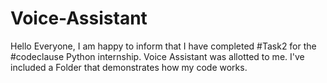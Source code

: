 # Voice-Assistant
Hello Everyone, I am happy to inform that I have completed #Task2 for the #codeclause Python internship.  Voice Assistant was allotted to me. I've included a Folder that demonstrates how my code works.
